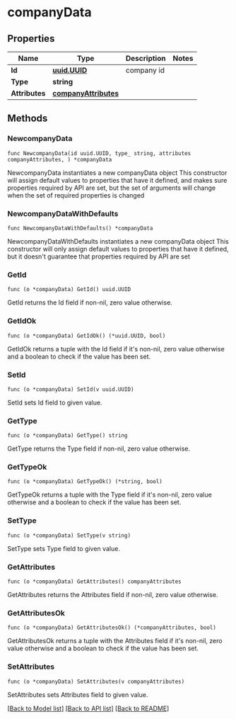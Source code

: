 # companyData

## Properties

Name | Type | Description | Notes
------------ | ------------- | ------------- | -------------
**Id** | [**uuid.UUID**](uuid.UUID.md) | company id | 
**Type** | **string** |  | 
**Attributes** | [**companyAttributes**](companyAttributes.md) |  | 

## Methods

### NewcompanyData

`func NewcompanyData(id uuid.UUID, type_ string, attributes companyAttributes, ) *companyData`

NewcompanyData instantiates a new companyData object
This constructor will assign default values to properties that have it defined,
and makes sure properties required by API are set, but the set of arguments
will change when the set of required properties is changed

### NewcompanyDataWithDefaults

`func NewcompanyDataWithDefaults() *companyData`

NewcompanyDataWithDefaults instantiates a new companyData object
This constructor will only assign default values to properties that have it defined,
but it doesn't guarantee that properties required by API are set

### GetId

`func (o *companyData) GetId() uuid.UUID`

GetId returns the Id field if non-nil, zero value otherwise.

### GetIdOk

`func (o *companyData) GetIdOk() (*uuid.UUID, bool)`

GetIdOk returns a tuple with the Id field if it's non-nil, zero value otherwise
and a boolean to check if the value has been set.

### SetId

`func (o *companyData) SetId(v uuid.UUID)`

SetId sets Id field to given value.


### GetType

`func (o *companyData) GetType() string`

GetType returns the Type field if non-nil, zero value otherwise.

### GetTypeOk

`func (o *companyData) GetTypeOk() (*string, bool)`

GetTypeOk returns a tuple with the Type field if it's non-nil, zero value otherwise
and a boolean to check if the value has been set.

### SetType

`func (o *companyData) SetType(v string)`

SetType sets Type field to given value.


### GetAttributes

`func (o *companyData) GetAttributes() companyAttributes`

GetAttributes returns the Attributes field if non-nil, zero value otherwise.

### GetAttributesOk

`func (o *companyData) GetAttributesOk() (*companyAttributes, bool)`

GetAttributesOk returns a tuple with the Attributes field if it's non-nil, zero value otherwise
and a boolean to check if the value has been set.

### SetAttributes

`func (o *companyData) SetAttributes(v companyAttributes)`

SetAttributes sets Attributes field to given value.



[[Back to Model list]](../README.md#documentation-for-models) [[Back to API list]](../README.md#documentation-for-api-endpoints) [[Back to README]](../README.md)


